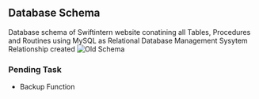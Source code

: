 ## Database Schema ##
Database schema of Swiftintern website conatining all Tables, Procedures and Routines using MySQL as Relational Database Management Sysytem
Relationship created
![Old Schema](https://github.com/Swiftintern/DBSchema/blob/master/assets/r_swiftintern.png?raw=true)

### Pending Task ###
- Backup Function
